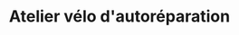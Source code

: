 ---
title: "Atelier vélo d'autoréparation"
url: /fresnes/atelier-velo-dautoreparation/
shop: Fahrrad
---